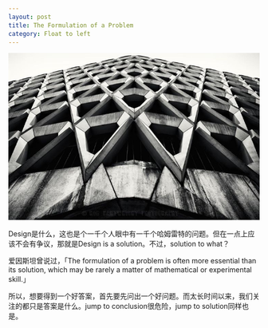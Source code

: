 ```yaml
---
layout: post
title: The Formulation of a Problem
category: Float to left
---
```


![set](/images/formulation.jpg "formulation")

Design是什么，这也是个一千个人眼中有一千个哈姆雷特的问题。但在一点上应该不会有争议，那就是Design is a solution。不过，solution to what？

爱因斯坦曾说过，「The formulation of a problem is often more essential than its solution, which may be rarely a matter of mathematical or experimental skill.」

所以，想要得到一个好答案，首先要先问出一个好问题。而太长时间以来，我们关注的都只是答案是什么。jump to conclusion很危险，jump to solution同样也是。








